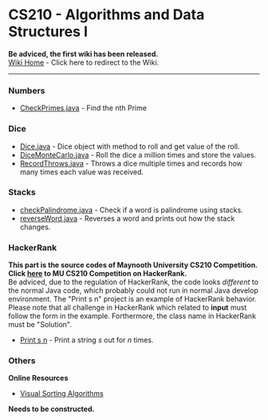CS210 - Algorithms and Data Structures I
=====

**Be adviced, the first wiki has been released.**  
[Wiki Home](https://github.com/maynooth/CS210/wiki) - Click here to redirect to the Wiki.  

***

### Numbers
- [CheckPrimes.java](Numbers/CheckPrimes.java) - Find the nth Prime

### Dice
- [Dice.java](Dice/Dice.java) - Dice object with method to roll and get value of the roll.
- [DiceMonteCarlo.java](Dice/DiceMonteCarlo.java) - Roll the dice a million times and store the values.
- [RecordThrows.java](Dice/RecordThrows.java) - Throws a dice multiple times and records how many times each value was received.

### Stacks
- [checkPalindrome.java](Stacks/checkPalindrome.java) - Check if a word is palindrome using stacks.
- [reverseWord.java](Stacks/reverseWord.java) - Reverses a word and prints out how the stack changes.

### HackerRank
**This part is the source codes of Maynooth University CS210 Competition. Click [here](https://www.hackerrank.com/test-competition) to MU CS210 Competition on HackerRank.**  
Be adviced, due to the regulation of HackerRank, the code looks _different_ to the normal Java code, which probably could not run in normal Java develop environment. The "Print s n" project is an example of HackerRank behavior. Please note that all challenge in HackerRank which related to **input** must follow the form in the example. Forthermore, the class name in HackerRank must be "Solution".  
- [Print s n](HackerRank/Print_s_n/Solution.java) - Print a string _s_ out for _n_ times.  

### Others
**Online Resources**
- [Visual Sorting Algorithms](http://visualgo.net/sorting.html)  

**Needs to be constructed.**  
